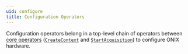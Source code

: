 ```yaml
---
uid: configure
title: Configuration Operators
---
```


Configuration operators belong in a top-level chain of operators between [core operators](xref:core) ([`CreateContext`](xref:OpenEphys.Onix1.CreateContext) and [`StartAcquisition`](xref:OpenEphys.Onix1.StartAcquisition)) to configure ONIX hardware.